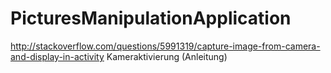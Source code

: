 # PicturesManipulationApplication

http://stackoverflow.com/questions/5991319/capture-image-from-camera-and-display-in-activity
Kameraktivierung (Anleitung)
